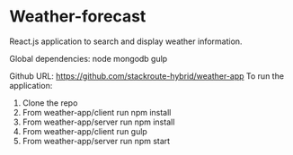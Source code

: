 # Weather-forecast
React.js application to search and display weather information.

Global dependencies:
node
mongodb
gulp

Github URL: https://github.com/stackroute-hybrid/weather-app
To run the application:

1. Clone the repo
2. From weather-app/client run npm install
3. From weather-app/server run npm install
4. From weather-app/client run gulp
5. From weather-app/server run npm start
